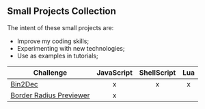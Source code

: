 ## Small Projects Collection

The intent of these small projects are:

- Improve my coding skills;
- Experimenting with new technologies;
- Use as examples in tutorials;

| Challenge | JavaScript | ShellScript | Lua |
| - | :-: | :-: | :-: |
| [Bin2Dec](./bin2dec) | x | x | x |
| [Border Radius Previewer](./bin2dec) | x |  |  |

